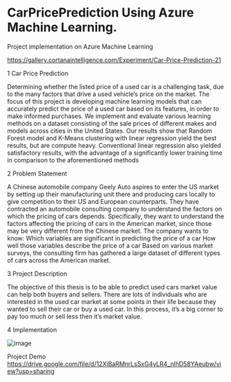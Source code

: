 # CarPricePrediction Using Azure Machine Learning.

Project implementation on Azure Machine Learning

https://gallery.cortanaintelligence.com/Experiment/Car-Price-Prediction-21

1  Car Price Prediction

Determining whether the listed price of a used car is a challenging task, due to the many factors that drive
a used vehicle’s price on the market. The focus of this project is developing machine learning models that
can accurately predict the price of a used car based on its features, in order to make informed purchases.
We implement and evaluate various learning methods on a dataset consisting of the sale prices of
different makes and models across cities in the United States. Our results show that Random Forest
model and K-Means clustering with linear regression yield the best results, but are compute heavy.
Conventional linear regression also yielded satisfactory results, with the advantage of a significantly lower
training time in comparison to the aforementioned methods

2 Problem Statement

A Chinese automobile company Geely Auto aspires to enter the US market by setting up their
manufacturing unit there and producing cars locally to give competition to their US and
European counterparts. They have contracted an automobile consulting company to understand
the factors on which the pricing of cars depends. Specifically, they want to understand
the factors affecting the pricing of cars in the American market, since those may be very
different from the Chinese market. The company wants to know: Which variables are
significant in predicting the price of a car How well those variables describe the price
of a car Based on various market surveys, the consulting firm has gathered a large dataset
of different types of cars across the American market. 

3 Project Description

The objective of this thesis is to be able to predict used cars market value can help
both buyers and sellers. There are lots of individuals who are interested in the used
car market at some points in their life because they wanted to sell their car or buy a
used car. In this process, it’s a big corner to pay too much or sell less then it’s
market value.

4 Implementation



![image](https://user-images.githubusercontent.com/110513025/183249549-947df30f-1dc0-4e97-a057-b132d4e98c84.png)



Project Demo
https://drive.google.com/file/d/12XjBaRMnrLsSxG4yLR4_nlhD58YAeubw/view?usp=sharing
